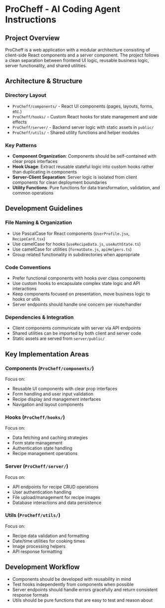 # ProCheff - AI Coding Agent Instructions

## Project Overview
ProCheff is a web application with a modular architecture consisting of client-side React components and a server component. The project follows a clean separation between frontend UI logic, reusable business logic, server functionality, and shared utilities.

## Architecture & Structure

### Directory Layout
- `ProCheff/components/` - React UI components (pages, layouts, forms, etc.)
- `ProCheff/hooks/` - Custom React hooks for state management and side effects  
- `ProCheff/server/` - Backend server logic with static assets in `public/`
- `ProCheff/utils/` - Shared utility functions and helper modules

### Key Patterns
- **Component Organization**: Components should be self-contained with clear props interfaces
- **Hook Usage**: Extract reusable stateful logic into custom hooks rather than duplicating in components
- **Server-Client Separation**: Server logic is isolated from client components for clean deployment boundaries
- **Utility Functions**: Pure functions for data transformation, validation, and common operations

## Development Guidelines

### File Naming & Organization
- Use PascalCase for React components (`UserProfile.jsx`, `RecipeCard.tsx`)
- Use camelCase for hooks (`useRecipeData.js`, `useAuthState.ts`)
- Use camelCase for utilities (`formatDate.js`, `apiHelpers.ts`)
- Group related functionality in subdirectories when appropriate

### Code Conventions
- Prefer functional components with hooks over class components
- Use custom hooks to encapsulate complex state logic and API interactions
- Keep components focused on presentation, move business logic to hooks or utils
- Server endpoints should handle one concern per route/handler

### Dependencies & Integration
- Client components communicate with server via API endpoints
- Shared utilities can be imported by both client and server code
- Static assets are served from `server/public/`

## Key Implementation Areas

### Components (`ProCheff/components/`)
Focus on:
- Reusable UI components with clear prop interfaces
- Form handling and user input validation
- Recipe display and management interfaces
- Navigation and layout components

### Hooks (`ProCheff/hooks/`)
Focus on:
- Data fetching and caching strategies
- Form state management
- Authentication state handling
- Recipe management operations

### Server (`ProCheff/server/`)
Focus on:
- API endpoints for recipe CRUD operations
- User authentication handling
- File upload/management for recipe images
- Database interactions and data persistence

### Utils (`ProCheff/utils/`)
Focus on:
- Recipe data validation and formatting
- Date/time utilities for cooking times
- Image processing helpers
- API response formatting

## Development Workflow
- Components should be developed with reusability in mind
- Test hooks independently from components when possible
- Server endpoints should handle errors gracefully and return consistent response formats
- Utils should be pure functions that are easy to test and reason about